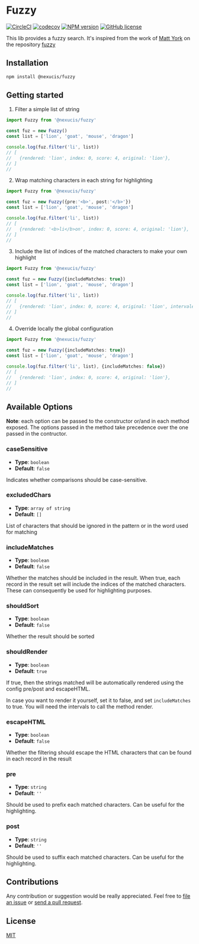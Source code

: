 Fuzzy
=====
[![CircleCI](https://circleci.com/gh/Nexucis/fuzzy.svg?style=shield)](https://circleci.com/gh/Nexucis/fuzzy) [![codecov](https://codecov.io/gh/Nexucis/fuzzy/branch/master/graph/badge.svg)](https://codecov.io/gh/Nexucis/fuzzy) 
[![NPM version](https://img.shields.io/npm/v/@nexucis/fuzzy.svg)](https://www.npmjs.com/package/@nexucis/fuzzy) [![GitHub license](https://img.shields.io/badge/license-MIT-blue.svg)](./LICENSE)

This lib provides a fuzzy search. It's inspired from the work of [Matt York](https://github.com/mattyork) on the repository [fuzzy](https://github.com/mattyork/fuzzy)

## Installation

```bash
npm install @nexucis/fuzzy
```

## Getting started

1. Filter a simple list of string

```typescript
import Fuzzy from '@nexucis/fuzzy'

const fuz = new Fuzzy()
const list = ['lion', 'goat', 'mouse', 'dragon']

console.log(fuz.filter('li', list))
// [
//   {rendered: 'lion', index: 0, score: 4, original: 'lion'},
// ]
//
```

2. Wrap matching characters in each string for highlighting

```typescript
import Fuzzy from '@nexucis/fuzzy'

const fuz = new Fuzzy({pre:'<b>', post:'</b>'})
const list = ['lion', 'goat', 'mouse', 'dragon']

console.log(fuz.filter('li', list))
// [
//   {rendered: '<b>li</b>on', index: 0, score: 4, original: 'lion'},
// ]
//
```

3. Include the list of indices of the matched characters to make your own highlight

```typescript
import Fuzzy from '@nexucis/fuzzy'

const fuz = new Fuzzy({includeMatches: true})
const list = ['lion', 'goat', 'mouse', 'dragon']

console.log(fuz.filter('li', list))
// [
//   {rendered: 'lion', index: 0, score: 4, original: 'lion', intervales:[{from:0, to:2}]},
// ]
//
```

4. Override locally the global configuration

```typescript
import Fuzzy from '@nexucis/fuzzy'

const fuz = new Fuzzy({includeMatches: true})
const list = ['lion', 'goat', 'mouse', 'dragon']

console.log(fuz.filter('li', list), {includeMatches: false})
// [
//   {rendered: 'lion', index: 0, score: 4, original: 'lion'},
// ]
//
```

## Available Options

**Note**: each option can be passed to the constructor or/and in each method exposed. 
The options passed in the method take precedence over the one passed in the contructor.

### caseSensitive

* **Type**: `boolean`
* **Default**: `false`

Indicates whether comparisons should be case-sensitive.

### excludedChars

* **Type**: `array of string`
* **Default**: `[]`

List of characters that should be ignored in the pattern or in the word used for matching

### includeMatches

* **Type**: `boolean`
* **Default**: `false`

Whether the matches should be included in the result. When true, each record in the result set will include the indices of the matched characters. 
These can consequently be used for highlighting purposes.

### shouldSort

* **Type**: `boolean`
* **Default**: `false`

Whether the result should be sorted

### shouldRender

* **Type**: `boolean`
* **Default**: `true`

If true, then the strings matched will be automatically rendered using the config pre/post and escapeHTML.

In case you want to render it yourself, set it to false, and set `includeMatches` to true.
You will need the intervals to call the method render.

### escapeHTML

* **Type**: `boolean`
* **Default**: `false`

Whether the filtering should escape the HTML characters that can be found in each record in the result

### pre

* **Type**: `string`
* **Default**: `''`

Should be used to prefix each matched characters. Can be useful for the highlighting.

### post

* **Type**: `string`
* **Default**: `''`

Should be used to suffix each matched characters. Can be useful for the highlighting.

## Contributions
Any contribution or suggestion would be really appreciated. Feel free to [file an issue](https://github.com/Nexucis/fuzzy/issues) or [send a pull request](https://github.com/Nexucis/fuzzy/pulls).

## License
[MIT](./LICENSE)
